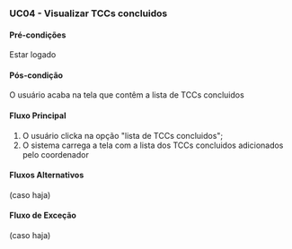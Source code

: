 ### UC04 - Visualizar TCCs concluidos

#### Pré-condições
Estar logado
#### Pós-condição
O usuário acaba na tela que contêm a lista de TCCs concluidos
#### Fluxo Principal
1. O usuário clicka na opção "lista de TCCs concluidos";
2. O sistema carrega a tela com a lista dos TCCs concluidos adicionados pelo coordenador
#### Fluxos Alternativos
(caso haja)

#### Fluxo de Exceção
(caso haja)
